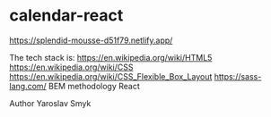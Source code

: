 # calendar-react

https://splendid-mousse-d51f79.netlify.app/

The tech stack is:
https://en.wikipedia.org/wiki/HTML5
https://en.wikipedia.org/wiki/CSS
https://en.wikipedia.org/wiki/CSS_Flexible_Box_Layout
https://sass-lang.com/
BEM methodology
React

Author
Yaroslav Smyk